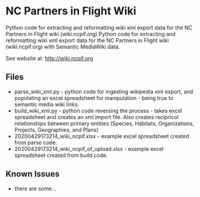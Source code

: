 # NC Partners in Flight Wiki
Python code for extracting and reformatting wiki xml export data for the NC Partners in Flight wiki (wiki.ncpif.org)
Python code for extracting and reformatting wiki xml export data for the NC Partners in Flight wiki (wiki.ncpif.org) with Semantic MediaWiki data.

See website at: http://wiki.ncpif.org

## Files
* parse_wiki_xml.py - python code for ingesting wikipedia xml export, and populating an excel spreadsheet for manipulation - being true to semantic media wiki links. 
* build_wiki_xml.py - python code reversing the process - takes excel spreadsheet and creates an xml import file. Also creates recipricol relationships between primary entities (Species, Habitats, Organizations, Projects, Geographies, and Plans)
* 20200429173214_wiki_ncpif.xlsx - example excel spreadsheet created from parse code.
* 20200429173214_wiki_ncpif_of_upload.xlsx - example excel spreadsheet created from build code.


## Known Issues
* there are some...